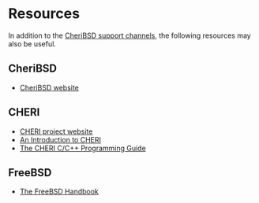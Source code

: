 # Resources

In addition to the [CheriBSD support channels](support/README.md), the
following resources may also be useful.

## CheriBSD

- [CheriBSD website](https://www.cheribsd.org/)

## CHERI

- [CHERI project
  website](https://www.cl.cam.ac.uk/research/security/ctsrd/cheri/)
- [An Introduction to
  CHERI](https://www.cl.cam.ac.uk/techreports/UCAM-CL-TR-941.pdf)
- [The CHERI C/C++ Programming
  Guide](https://www.cl.cam.ac.uk/techreports/UCAM-CL-TR-947.pdf)

## FreeBSD

- [The FreeBSD Handbook](https://docs.freebsd.org/en/books/handbook/)
